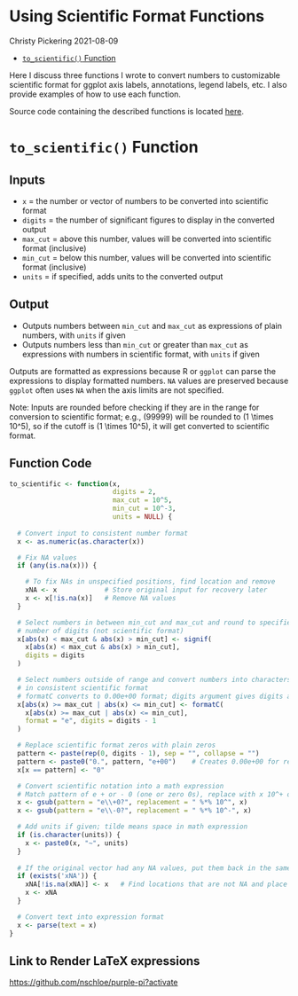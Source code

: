Using Scientific Format Functions
================
Christy Pickering
2021-08-09

  - [`to_scientific()` Function](#to_scientific-function)

Here I discuss three functions I wrote to convert numbers to
customizable scientific format for ggplot axis labels, annotations,
legend labels, etc. I also provide examples of how to use each function.

Source code containing the described functions is located
[here](Code/scientific_conversion.R).

# `to_scientific()` Function

## Inputs

  - `x` = the number or vector of numbers to be converted into
    scientific format
  - `digits` = the number of significant figures to display in the
    converted output
  - `max_cut` = above this number, values will be converted into
    scientific format (inclusive)
  - `min_cut` = below this number, values will be converted into
    scientific format (inclusive)
  - `units` = if specified, adds units to the converted output

## Output

  - Outputs numbers between `min_cut` and `max_cut` as expressions of
    plain numbers, with `units` if given
  - Outputs numbers less than `min_cut` or greater than `max_cut` as
    expressions with numbers in scientific format, with `units` if given

Outputs are formatted as expressions because R or `ggplot` can parse the
expressions to display formatted numbers. `NA` values are preserved
because `ggplot` often uses `NA` when the axis limits are not specified.

Note: Inputs are rounded before checking if they are in the range for
conversion to scientific format; e.g., \(99999\) will be rounded to
\(1 \times 10^5\), so if the cutoff is \(1 \times 10^5\), it will get
converted to scientific format.

## Function Code

``` r
to_scientific <- function(x,
                          digits = 2,
                          max_cut = 10^5,
                          min_cut = 10^-3,
                          units = NULL) {
  
  # Convert input to consistent number format
  x <- as.numeric(as.character(x))

  # Fix NA values
  if (any(is.na(x))) {

    # To fix NAs in unspecified positions, find location and remove
    xNA <- x            # Store original input for recovery later
    x <- x[!is.na(x)]   # Remove NA values
  }

  # Select numbers in between min_cut and max_cut and round to specified
  # number of digits (not scientific format)
  x[abs(x) < max_cut & abs(x) > min_cut] <- signif(
    x[abs(x) < max_cut & abs(x) > min_cut],
    digits = digits
  )

  # Select numbers outside of range and convert numbers into characters
  # in consistent scientific format
  # formatC converts to 0.00e+00 format; digits argument gives digits after decimal
  x[abs(x) >= max_cut | abs(x) <= min_cut] <- formatC(
    x[abs(x) >= max_cut | abs(x) <= min_cut],
    format = "e", digits = digits - 1
  )

  # Replace scientific format zeros with plain zeros
  pattern <- paste(rep(0, digits - 1), sep = "", collapse = "")
  pattern <- paste0("0.", pattern, "e+00")    # Creates 0.00e+00 for replacement
  x[x == pattern] <- "0"

  # Convert scientific notation into a math expression
  # Match pattern of e + or - 0 (one or zero 0s), replace with x 10^+ or -
  x <- gsub(pattern = "e\\+0?", replacement = " %*% 10^", x)
  x <- gsub(pattern = "e\\-0?", replacement = " %*% 10^-", x)

  # Add units if given; tilde means space in math expression
  if (is.character(units)) {
    x <- paste0(x, "~", units)
  }
  
  # If the original vector had any NA values, put them back in the same locations
  if (exists('xNA')) {
    xNA[!is.na(xNA)] <- x   # Find locations that are not NA and place x values there
    x <- xNA
  }

  # Convert text into expression format
  x <- parse(text = x)
}
```

## Link to Render LaTeX expressions

<https://github.com/nschloe/purple-pi?activate>
